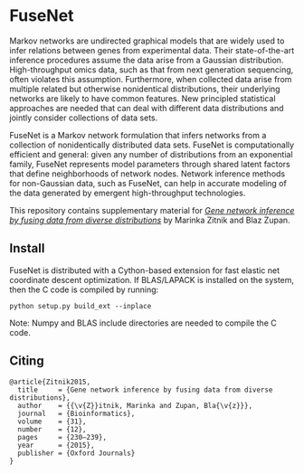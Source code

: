 FuseNet
=======

Markov networks are undirected graphical models that are widely used to infer relations between genes from experimental data. Their state-of-the-art inference procedures assume the data arise from a Gaussian distribution. High-throughput omics data, such as that from next generation sequencing, often violates this assumption. Furthermore, when collected data arise from multiple related but otherwise nonidentical distributions, their underlying networks are likely to have common features. New principled statistical approaches are needed that can deal with different data distributions and jointly consider collections of data sets. 

FuseNet is a Markov network formulation that infers networks from a collection of nonidentically distributed data sets. FuseNet is computationally efficient and general: given any number of distributions from an exponential family, FuseNet represents model parameters through shared latent factors that define neighborhoods of network nodes. Network inference methods for non-Gaussian data, such as FuseNet, can help in accurate modeling of the data generated by emergent high-throughput technologies. 

This repository contains supplementary material for *[Gene network inference by fusing data from diverse distributions](http://bioinformatics.oxfordjournals.org/content/31/12/i230)* by Marinka Zitnik and Blaz Zupan.
 
Install
-------

FuseNet is distributed with a Cython-based extension for fast elastic net coordinate descent optimization. If BLAS/LAPACK is installed on the system, then the C code is compiled by running:

    python setup.py build_ext --inplace
    
Note: Numpy and BLAS include directories are needed to compile the C code.   

Citing
------

    @article{Zitnik2015,
      title     = {Gene network inference by fusing data from diverse distributions},
      author    = {{\v{Z}}itnik, Marinka and Zupan, Bla{\v{z}}},
      journal   = {Bioinformatics},
      volume    = {31},
      number    = {12},
      pages     = {230–239},
      year      = {2015},
      publisher = {Oxford Journals}
    }

